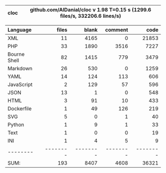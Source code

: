 cloc|github.com/AlDanial/cloc v 1.98  T=0.15 s (1299.6 files/s, 332206.6 lines/s)
--- | ---

Language|files|blank|comment|code
:-------|-------:|-------:|-------:|-------:
XML|11|4165|0|21853
PHP|33|1890|3516|7227
Bourne Shell|82|1415|779|3479
Markdown|26|530|0|1259
YAML|14|124|113|606
JavaScript|2|129|57|596
JSON|13|1|0|548
HTML|3|91|10|433
Dockerfile|1|49|126|219
SVG|5|0|1|40
Python|1|9|1|33
Text|1|0|0|19
INI|1|4|5|9
--------|--------|--------|--------|--------
SUM:|193|8407|4608|36321
